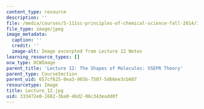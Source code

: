 ```yaml
---
content_type: resource
description: ''
file: /media/courses/5-111sc-principles-of-chemical-science-fall-2014/333472e016823ba04bd206c343eadd0f_Lecture_12.jpg
file_type: image/jpeg
image_metadata:
  caption: ''
  credit: ''
  image-alt: Image excerpted from Lecture 12 Notes
learning_resource_types: []
ocw_type: OCWImage
parent_title: 'Lecture 12: The Shapes of Molecules: VSEPR Theory'
parent_type: CourseSection
parent_uid: 657cf625-0ea3-965b-7507-5d66ee3cb607
resourcetype: Image
title: Lecture_12.jpg
uid: 333472e0-1682-3ba0-4bd2-06c343eadd0f
---
```

